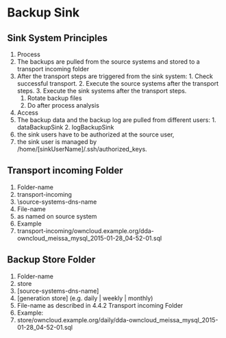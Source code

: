 # Backup Sink
## Sink System Principles
 1. Process
   1. The backups are pulled from the source systems and stored to a transport incoming folder
   2. After the transport steps are triggered from the sink system:
     1. Check successful transport.
     2. Execute the source systems after the transport steps.
     3. Execute the sink systems after the transport steps.
       1. Rotate backup files
       2. Do after process analysis
 2. Access
   1. The backup data and the backup log are pulled from different users:
     1. dataBackupSink
     2. logBackupSink
   2. the sink users have to be authorized at the source user,
   3. the sink user is managed by /home/[sinkUserName]/.ssh/authorized_keys.

## Transport incoming Folder
 1. Folder-name
   1. transport-incoming
   2. \source-systems-dns-name
 2. File-name
   1. as named on source system
 3. Example
   1. transport-incoming/owncloud.example.org/dda-owncloud_meissa_mysql_2015-01-28_04-52-01.sql

## Backup Store Folder
 1. Folder-name
   1. store
   2. \[source-systems-dns-name]
   3. \[generation store] (e.g. daily | weekly | monthly)
 2. File-name as described in 4.4.2  Transport incoming Folder
 3. Example:
   1. store/owncloud.example.org/daily/dda-owncloud_meissa_mysql_2015-01-28_04-52-01.sql